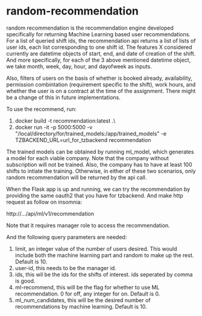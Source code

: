 # random-recommendation
random recommendation is the recommendation engine developed specifically for returning Machine Learning based user recommendations. For a list of queried shift ids, the recommendation api returns a list of lists of user ids, each list corresponding to one shift id. The features X considered currently are datetime objects of start, end, and date of creation of the shift. And more specifically, for each of the 3 above mentioned datetime object, we take month, week, day, hour, and dayofweek as inputs. 

Also, filters of users on the basis of whether is booked already, availability, permission combintation (requirement specific to the shift), work hours, and whether the user is on a contract at the time of the assignment. There might be a change of this in future implementations.

To use the recommend, run:

  1. docker build -t recommendation:latest .\
  2. docker run -it -p 5000:5000 -v "/local/directory/for/trained_models:/app/trained_models" -e TZBACKEND_URL=url_for_tzbackend recommendation
  
The trained models can be obtained by running ml_model, which generates a model for each viable company. Note that the company without subscription will not be trained. Also, the company has to have at least 100 shifts to intiate the training. Otherwise, in either of these two scenarios, only random recommendation will be returned by the api call.   

When the Flask app is up and running, we can try the recommendation by providing the same oauth2 that you have for tzbackend. And make http request as follow on insomnia:

  http://.../api/ml/v1/recommendation
  
Note that it requires manager role to access the recommendation.

And the following query parameters are needed:
  1. limit, an integer value of the number of users desired. This would include both the machine learning part and random to make up the rest. Default is 10.
  2. user-id, this needs to be the manager id. 
  3. ids, this wil be the ids for the shifts of interest. ids seperated by comma is good.
  4. ml-recommend, this will be the flag for whether to use ML recommendation. 0 for off, any integer for on. Default is 0.
  5. ml_num_candidates, this will be the desired number of recommendations by machine learning. Default is 10.
  
 
